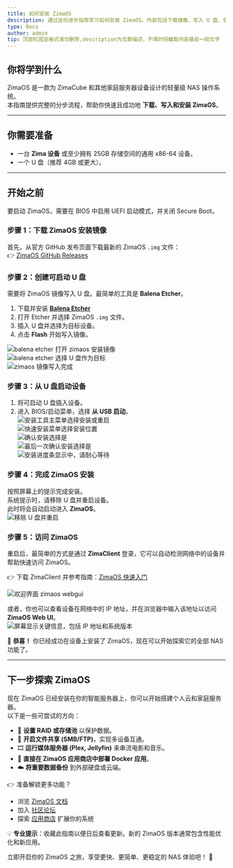 ```yaml
---
title: 如何安装 ZimaOS  
description: 通过这份逐步指南学习如何安装 ZimaOS。内容包括下载镜像、写入 U 盘、安装过程，以及通过 ZimaClient 或 IP 地址登录。  
type: Docs  
author: admin  
tip: 顶部栏固定格式请勿删除,description为文章描述，不填时将截取内容最前一段文字  
---
```


## 你将学到什么
ZimaOS 是一款为 ZimaCube 和其他家庭服务器设备设计的轻量级 NAS 操作系统。  
本指南提供完整的分步流程，帮助你快速且成功地 **下载、写入和安装 ZimaOS**。

---

## 你需要准备
- 一台 **Zima 设备** 或至少拥有 25GB 存储空间的通用 x86-64 设备。  
- 一个 U 盘（推荐 4GB 或更大）。  

---

## 开始之前
要启动 ZimaOS，需要在 BIOS 中启用 UEFI 启动模式，并关闭 Secure Boot。  

### 步骤 1：下载 ZimaOS 安装镜像
首先，从官方 GitHub 发布页面下载最新的 ZimaOS `.img` 文件：  
👉 [ZimaOS GitHub Releases](https://github.com/IceWhaleTech/ZimaOS/releases)

### 步骤 2：创建可启动 U 盘
需要将 ZimaOS 镜像写入 U 盘。最简单的工具是 **Balena Etcher**。  

1. 下载并安装 [**Balena Etcher**](https://etcher.balena.io/#download-etcher)  
2. 打开 Etcher 并选择 ZimaOS `.img` 文件。  
3. 插入 U 盘并选择为目标设备。  
4. 点击 **Flash** 开始写入镜像。  

![balena etcher 打开 zimaos 安装镜像](https://manage.icewhale.io/api/static/docs/1758610770697_open-balenaetcher-and-mount-zimaos-installer-img.png)  
![balena etcher 选择 U 盘作为目标](https://manage.icewhale.io/api/static/docs/1758610775577_select-target-usb-device-for-zimaos-image.png)  
![zimaos 镜像写入完成](https://manage.icewhale.io/api/static/docs/1758610785477_flash-zimaos-installer-img-completed.png)  

### 步骤 3：从 U 盘启动设备
1. 将可启动 U 盘插入设备。  
2. 进入 BIOS/启动菜单，选择 **从 USB 启动**。  
![安装工具主菜单选择安装或重启](https://manage.icewhale.io/api/static/docs/1758611834229_select-boot-to-install-zimaos.png)  
![快速安装菜单选择安装位置](https://manage.icewhale.io/api/static/docs/1758611857595_select-space-to-install-zimaos.png)  
![确认安装选择是](https://manage.icewhale.io/api/static/docs/1758611899595_confirmaton-before-install.png)  
![最后一次确认安装选择是](https://manage.icewhale.io/api/static/docs/1758611906569_last-chance-to-abort-the-installation.png)  
![安装进度条显示中，请耐心等待](https://manage.icewhale.io/api/static/docs/1758611912717_installing.png)  

### 步骤 4：完成 ZimaOS 安装
按照屏幕上的提示完成安装。  
系统提示时，请移除 U 盘并重启设备。  
此时将会自动启动进入 **ZimaOS**。  
![移除 U 盘并重启](https://manage.icewhale.io/api/static/docs/1758613053107_installation-zimaos-done.png)  

### 步骤 5：访问 ZimaOS
重启后，最简单的方式是通过 **ZimaClient** 登录，它可以自动检测网络中的设备并帮助快速访问 ZimaOS。  

👉 下载 ZimaClient 并参考指南：[ZimaOS 快速入门](https://www.zimaspace.com/docs/zimaos/Get-Started)  

![欢迎界面 zimaos webgui](https://manage.icewhale.io/api/static/docs/1758611011147_Zimaos-webUI.png)  

或者，你也可以查看设备在网络中的 IP 地址，并在浏览器中输入该地址以访问 **ZimaOS Web UI**。  
![屏幕显示关键信息，包括 IP 地址和系统版本](https://manage.icewhale.io/api/static/docs/1758611045998_zimaos-Information-Display-Interface.png)  

🎉 **恭喜！** 你已经成功在设备上安装了 ZimaOS，现在可以开始探索它的全部 NAS 功能了。  

---

## 下一步探索 ZimaOS

现在 ZimaOS 已经安装在你的智能服务器上，你可以开始搭建个人云和家庭服务器。  
以下是一些可尝试的方向：  

- 🔧 **设置 RAID 或存储池** 以保护数据。  
- 📂 **开启文件共享 (SMB/FTP)**，实现多设备互通。  
- 🎞️ **运行媒体服务器 (Plex, Jellyfin)** 来串流电影和音乐。  
- 🐳 **直接在 ZimaOS 应用商店中部署 Docker 应用**。  
- ☁️ **将重要数据备份** 到外部硬盘或云端。  

👉 准备解锁更多功能？  
- 浏览 [ZimaOS 文档](https://www.zimaspace.com/docs/zimaos/Romote-Access)  
- 加入 [社区论坛](https://community.zimaspace.com/)  
- 探索 [应用商店](https://awesome.casaos.io/content/3rd-party-app-stores/list.html) 扩展你的系统  

💡 **专业提示**：收藏此指南以便日后查看更新。新的 ZimaOS 版本通常包含性能优化和新应用。  

立即开启你的 ZimaOS 之旅，享受更快、更简单、更稳定的 NAS 体验吧！ 🚀